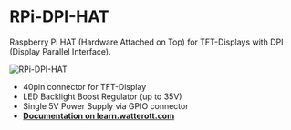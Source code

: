 # RPi-DPI-HAT
Raspberry Pi HAT (Hardware Attached on Top) for TFT-Displays with DPI (Display Parallel Interface).

![RPi-DPI-HAT](https://github.com/watterott/RPi-DPI-HAT/raw/master/hardware/RPi-DPI-HAT_v10.jpg)

* 40pin connector for TFT-Display
* LED Backlight Boost Regulator (up to 35V)
* Single 5V Power Supply via GPIO connector
* **[Documentation on learn.watterott.com](http://learn.watterott.com/rpi-dpi-hat/)**
